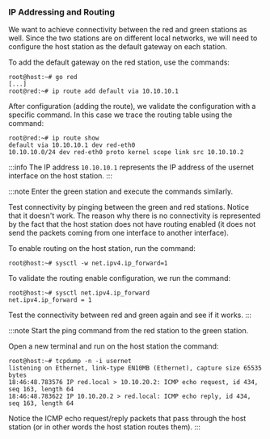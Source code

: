 ### IP Addressing and Routing

We want to achieve connectivity between the red and green stations as well. Since the two stations are on different local networks, we will need to configure the host station as the default gateway on each station.

To add the default gateway on the red station, use the commands:
```shell-command
root@host:~# go red
[...]
root@red:~# ip route add default via 10.10.10.1
```

After configuration (adding the route), we validate the configuration with a specific command. In this case we trace the routing table using the command:
```shell-command
root@red:~# ip route show
default via 10.10.10.1 dev red-eth0
10.10.10.0/24 dev red-eth0 proto kernel scope link src 10.10.10.2
```

:::info
The IP address `10.10.10.1` represents the IP address of the usernet interface on the host station.
:::

:::note
Enter the green station and execute the commands similarly.

Test connectivity by pinging between the green and red stations. Notice that it doesn't work. The reason why there is no connectivity is represented by the fact that the host station does not have routing enabled (it does not send the packets coming from one interface to another interface).

To enable routing on the host station, run the command:
```shell-command
root@host:~# sysctl -w net.ipv4.ip_forward=1
```

To validate the routing enable configuration, we run the command:
```shell-command
root@host:~# sysctl net.ipv4.ip_forward
net.ipv4.ip_forward = 1
```
Test the connectivity between red and green again and see if it works.
:::

:::note
Start the ping command from the red station to the green station.

Open a new terminal and run on the host station the command:
```shell-command
root@host:~# tcpdump -n -i usernet
listening on Ethernet, link-type EN10MB (Ethernet), capture size 65535 bytes
18:46:48.783576 IP red.local > 10.10.20.2: ICMP echo request, id 434, seq 163, length 64
18:46:48.783622 IP 10.10.20.2 > red.local: ICMP echo reply, id 434, seq 163, length 64
```

Notice the ICMP echo request/reply packets that pass through the host station (or in other words the host station routes them).
:::
